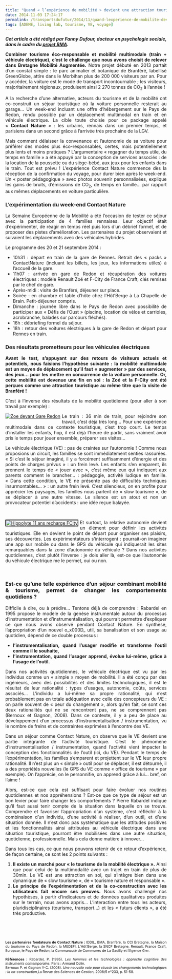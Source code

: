 ```yaml
---
title: "Quand « l’expérience de mobilité » devient une attraction touristique : un vecteur de changement des comportements ?"
date: 2014-11-03 17:24:17
permalink: /transportsdufutur/2014/11/quand-lexperience-de-mobilite-devient-une-attraction-touristique-un-vecteur-de-changement-des-compor.html
tags: [ADEME, living lab, tourisme, VE, voyage]
---
```


<p style="text-align: justify"><em><strong>Cet article a été rédigé par Fanny Dufour, docteur en psychologie sociale, dans le cadre du <a href="http://www.themavision.fr/jcms/rw_314962/bma" target="_blank">projet BMA</a>.</strong></em></p> <p style="text-align: justify"><strong>Combiner tourisme éco-responsable et mobilité multimodale (train + véhicule électrique), c’est le challenge que nous avons choisit de relever dans Bretagne Mobilité Augmentée.</strong> Notre projet débuté en 2013 partait d’un constat simple : le parc animalier et botanique de Branféré, labellisé GreenGlobe, attire dans le Morbihan plus de 200 000 visiteurs par an. Pour y accéder, la voiture est le mode de transport incontournable ; les visiteurs, majoritairement régionaux, produisent ainsi 2 270 tonnes de CO<sub>2</sub> à l’année !</p> <p style="text-align: justify">A la recherche d’une alternative, acteurs du tourisme et de la mobilité ont co-construit un séjour touristique où la voiture personnelle resterait au garage… Un week-end incluant une offre d’hébergement sur le Pays de Redon, rendu possible par un déplacement multimodal en train et en véhicule électrique. La cible toute choisie pour ce package appelé « <strong>Contact Nature</strong> » : les urbains, rennais dans un premier temps, et parisiens dans un second grâce à l’arrivée très prochaine de la LGV.</p> <p style="text-align: justify"></p>  <!--more-->  <p style="text-align: justify">Mais comment délaisser la convenance et l’autonomie de sa voiture pour préférer des modes plus éco-responsables, certes, mais potentiellement plus lents et moins pratiques ? L’argumentaire « regagner du temps utile, du temps en famille » a été appuyé par la conception de services associés : de la location de la poussette ou du siège-bébé, aux jeux pour les enfants dans le train. Tout est prévu ! L’expérience Contact Nature commence dès la réception de la confirmation du voyage, pour durer bien après le week-end. Un « poster pédagogique » avec photos souvenir personnalisées, explique les gains de bruits, d’émissions de CO<sub>2</sub>, de temps en famille… par rapport aux mêmes déplacements en voiture particulière.</p> <h3 style="text-align: justify"><strong>L’expérimentation du week-end Contact Nature</strong></h3> <p style="text-align: justify">La Semaine Européenne de la Mobilité a été l’occasion de tester ce séjour avec la participation de 4 familles rennaises. Leur objectif était d’expérimenter, de réagir en temps réel puis lors d’un débrief formel, et de proposer des pistes d’amélioration. Les partenaires du projet observaient et suivaient les déplacements avec des véhicules hybrides.</p> <p style="text-align: justify">Le programme des 20 et 21 septembre 2014 :</p> <ul style="text-align: justify"> <li>10h31 : départ en train de la gare de Rennes. Retrait des « packs » ContactNature (incluant les billets, les jeux, les informations utiles) à l’accueil de la gare.</li> <li>11h07 : arrivée en gare de Redon et récupération des voitures électriques : modèle Renault Zoé et F-City de France Craft, clés remises par le chef de gare.</li> <li>Après-midi : visite de Branféré, déjeuner sur place.</li> <li>Soirée : en chambre et table d’hôte chez l’Hôt’Berge à La Chapelle de Brain. Petit-déjeuner compris.</li> <li>Dimanche : journée libre dans le Pays de Redon avec possibilité de participer aux « Défis de l’Oust » (piscine, location de vélos et carrioles, acrobranche, balades sur parcours fléchés).</li> <li>16h : débriefing formel du séjour.</li> <li>18h : retour des voitures électriques à la gare de Redon et départ pour Rennes en train.</li> </ul> <h3 style="text-align: justify"><strong>Des résultats prometteurs pour les véhicules électriques</strong></h3> <p style="text-align: justify"><strong>Avant le test, s’appuyant sur des retours de visiteurs actuels et potentiels, nous faisions l’hypothèse suivante : la mobilité multimodale est un moyen de déplacement qu’il faut « augmenter » par des services, des jeux… pour les mettre en concurrence de la voiture personnelle. Or, cette mobilité est devenue une fin en soi : la Zoé et la F-City ont été perçues comme une attraction touristique au même titre que la visite de Branféré !</strong></p> <p style="text-align: justify">C’est à l’inverse des résultats de la mobilité quotidienne (pour aller à son travail par exemple) :</p> <p style="text-align: justify"><a class="asset-img-link" href="http://a1.typepad.com/6a01b7c6d88d59970b01b7c6fca5e1970b-pi" style="float: left"><img alt="Zoe devant Gare Redon" class="asset  asset-image at-xid-6a01b7c6d88d59970b01b7c6fca5e1970b img-responsive" src="http://a1.typepad.com/6a01b7c6d88d59970b01b7c6fca5e1970b-120wi" style="margin: 0px 5px 5px 0px;border: 3px  #000000" title="Zoe devant Gare Redon" /></a>Le train : 36 min de train, pour rejoindre son travail, c’est déjà très long… Pour une expérience multimodale dans ce contexte touristique, c’est trop court. Le temps d’installer les enfants, hop, il est déjà l’heure de partir, sans vraiment avoir pris le temps pour jouer ensemble, préparer ses visites…</p> <p style="text-align: justify">Le véhicule électrique (VE) : pas de craintes sur l’autonomie ! Comme nous proposions un circuit, les familles se sont immédiatement senties rassurées. « Si c’est le séjour imaginé, il y a forcément suffisamment d’énergie et des points de charges prévus » : un frein levé. Les enfants s’en emparent, ils prennent le temps de « jouer avec », c’est même eux qui indiquent aux parents comment le brancher… : pédagogie, activité ludique en famille. « Dans cette condition, le VE ne présente pas de difficultés techniques insurmontables… » : un autre frein levé. C’est silencieux, on en profite pour apprécier les paysages, les familles nous parlent de « slow tourisme », de se déplacer à une autre vitesse. Le silence est un atout et non un provocateur potentiel d’accidents : une idée reçue balayée.</p> <p style="text-align: justify"> </p> <p style="text-align: justify"><a class="asset-img-link" href="https://gabrielplassat.github.io/transportsdufutur/wp-content/uploads/sites/6/old/6a0120a66d2ad4970b01b8d0899ad4970c-pi.png" style="float: left"><img alt="Hippolyte 11 ans recharge FCity" class="asset  asset-image at-xid-6a0120a66d2ad4970b01b8d0899ad4970c img-responsive" src="/wp-content/uploads/sites/6/old/6a0120a66d2ad4970b01b8d0899ad4970c-320wi.png" style="margin: 0px 5px 5px 0px;border: 2px solid #000000" title="Hippolyte 11 ans recharge FCity" /></a>Et surtout, la relative autonomie devient un élément pour définir les activités touristiques. Elle en devient le point de départ pour organiser ses plaisirs, ses découvertes. Les expérimentateurs s’interrogent : pourrait-on imaginer une app sur mobile ou dans le GPS du véhicule qui indiquerait les sites remarquables dans la zone d’autonomie du véhicule ? Dans nos activités quotidiennes, c’est plutôt l’inverse : je dois aller là, est-ce que l’autonomie du véhicule électrique me le permet, oui ou non.</p> <p style="text-align: justify"> </p> <h3 style="text-align: justify"><strong>Est-ce qu’une telle expérience d’un séjour combinant mobilité & tourisme, permet de changer les comportements quotidiens ?</strong></h3> <p style="text-align: justify">Difficile à dire, ou à prédire… Tentons déjà de comprendre : Rabardel en 1995 propose le modèle de la genèse instrumentale autour du processus d’instrumentation et d’instrumentalisation, qui pourrait permettre d’expliquer ce que nous avons observé pendant Contact Nature. En synthèse, l’appropriation d’un nouvel o_x000D_
util, sa banalisation et son usage au quotidien, dépend de ce double processus :</p> <ul style="text-align: justify"> <li><strong>l’instrumentalisation, quand l’usager modifie et transforme l’outil comme il le souhaite,</strong></li> <li><strong>l’instrumentation, quand l’usager apprend, évolue lui-même, grâce à l’usage de l’outil.</strong></li> </ul> <p style="text-align: justify">Dans nos activités quotidiennes, le véhicule électrique est vu par les individus comme un « simple » moyen de mobilité. Il a été conçu par des ingénieurs, avec des possibilités et des limites technologiques, il est le résultat de leur rationalité : types d’usages, autonomie, coûts, services associés… L’individu a lui-même sa propre rationalité, qui n’est probablement pas en totale adéquation avec celle des concepteurs du VE : on parle souvent de « peur du changement », alors qu’en fait, ce sont ces deux rationalités qui ne se rencontrent pas, ne se comprennent pas (Bernoux et Gagnon, 2008). Dans ce contexte, il y a peu de place au développement d’un processus d’instrumentalisation / instrumentation, vu le nombre de freins et de contraintes exprimées à l’encontre des VE.</p> <p style="text-align: justify">Dans un séjour comme Contact Nature, on observe que le VE devient une partie intégrante de l’activité touristique. C’est le phénomène d’instrumentalisation / instrumentation, quand l’activité vient impacter la conception des fonctionnalités de l’outil (ici, du VE). Pendant le temps de l’expérimentation, les familles s’emparent et projettent sur le VE leur propre rationalité. Il n’est plus un « simple » outil pour se déplacer, il est détourné, il a des propriétés nouvelles (le GPS du VE comme « office de tourisme » par exemple). On l’apprécie, on le personnifie, on apprend grâce à lui… bref, on l’aime !</p> <p style="text-align: justify">Alors, est-ce que cela est suffisant pour faire évoluer nos routines quotidiennes et nos appréhensions ? Est-ce que ce type de séjour est un bon levier pour faire changer les comportements ? Pierre Rabardel indique qu’il faut aussi tenir compte de la situation dans laquelle on se trouve. Comprendre et favoriser l’appropriation d’un système, c’est réfléchir à la combinaison d’un individu, d’une activité à réaliser, d’un outil, et d’une situation donnée. Il n’est donc pas systématique que les attitudes positives et les fonctionnalités ainsi attribuées au véhicule électrique dans une situation touristique, pourront être mobilisées dans une autre situation, quotidienne, professionnelle. Mais cela donne matière à innover…</p> <p style="text-align: justify">Dans tous les cas, ce que nous pouvons retenir de ce retour d’expérience, de façon certaine, ce sont les 2 points suivants :</p> <ol style="text-align: justify"> <li><strong>Il existe un marché pour « le tourisme de la mobilité électrique ».</strong> Ainsi que pour celui de la multimodalité avec un trajet en train de plus de 30min. Le VE est une attraction en soi, qui s’intègre bien dans une dynamique de « slow tourisme », de « tourisme nature et responsable ».</li> <li><strong>Le principe de l’expérimentation et de la co-construction avec les utilisateurs fait encore ses preuves. </strong>Nous avons challengé nos hypothèses, à partir d’indicateurs et de données qualitatives produites sur le terrain, nous avons appris… L’interaction entre tous les acteurs, pluridisciplinaires (tourisme, transport…) et les « futurs clients », a été très productive.</li> </ol> <p style="text-align: justify"> </p> <p style="text-align: justify"> </p> <p style="text-align: justify"><span style="font-size: 8pt"><strong>Les partenaires fondateurs de Contact Nature : </strong></span><span style="font-size: 8pt">IDDIL, BMA, Branféré, la CCI Bretagne, la Maison du tourisme du Pays de Redon, la MEDEFI, L’Hôt’Berge, la SNCF Bretagne, Renault, France Craft, Europcar, le Pays de Redon, la Communauté de Communes de La Gacilly et l’Agence Grrr.</span></p> <p style="text-align: justify"><strong style="font-size: 8pt">Références : </strong><span style="font-size: 8pt">Rabardel, P. (1995). <em>Les hommes et les technologies : approche cognitive des instruments </em><em>contemporains</em>. Paris : Armand Colin.</span><br /><span style="font-size: 8pt">Bernoux P. et Gagnon Y-C. (2008). </span><em style="font-size: 8pt">Une nouvelle voie pour réussir les changements technologiques : la co-construction</em><span style="font-size: 8pt">,La Revue des Sciences de Gestion, 2008/5 n°233, p. 51-58.</span></p>
